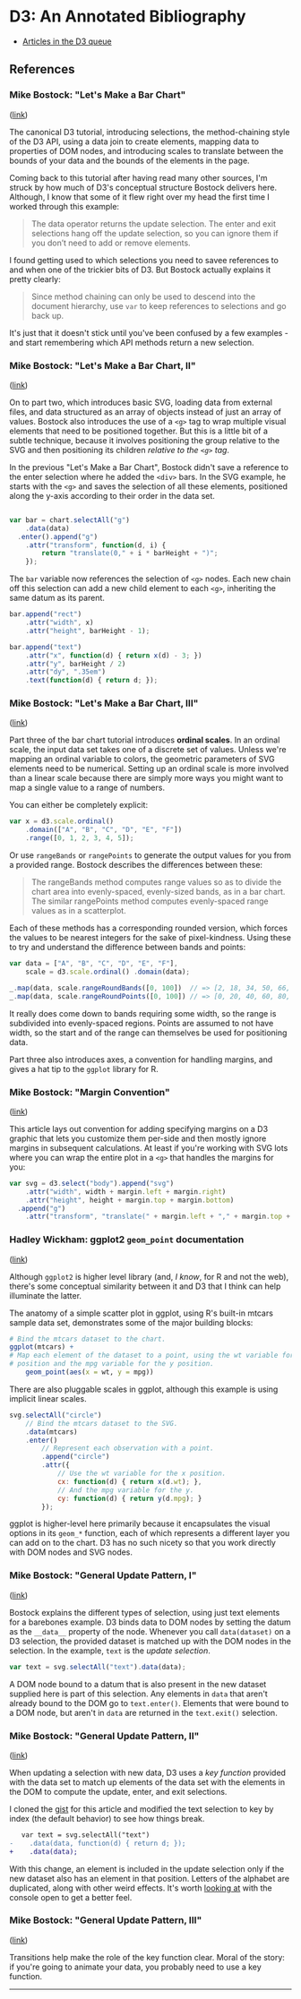# D3: An Annotated Bibliography

- [Articles in the D3 queue](https://pinboard.in/u:dehowell/t:d3/unread/)

## References

### Mike Bostock: "Let's Make a Bar Chart"

([link][1])

The canonical D3 tutorial, introducing selections, the method-chaining style of
the D3 API, using a data join to create elements, mapping data to properties of
DOM nodes, and introducing scales to translate between the bounds of your data
and the bounds of the elements in the page.

Coming back to this tutorial after having read many other sources, I'm struck by
how much of D3's conceptual structure Bostock delivers here. Although, I know
that some of it flew right over my head the first time I worked through this
example:

> The data operator returns the update selection. The enter and exit selections
> hang off the update selection, so you can ignore them if you don’t need to add
> or remove elements.

I found getting used to which selections you need to savee references to and
when one of the trickier bits of D3. But Bostock actually explains it pretty
clearly:

> Since method chaining can only be used to descend into the document hierarchy,
> use `var` to keep references to selections and go back up.

It's just that it doesn't stick until you've been confused by a few examples -
and start remembering which API methods return a new selection.

### Mike Bostock: "Let's Make a Bar Chart, II"

([link][2])

On to part two, which introduces basic SVG, loading data from external files,
and data structured as an array of objects instead of just an array of values.
Bostock also introduces the use of a `<g>` tag to wrap multiple visual elements
that need to be positioned together. But this is a little bit of a subtle
technique, because it involves positioning the group relative to the SVG and
then positioning its children _relative to the `<g>` tag_.

In the previous "Let's Make a Bar Chart", Bostock didn't save a reference to the
enter selection where he added the `<div>` bars. In the SVG example, he starts
with the `<g>` and saves the selection of all these elements, positioned along
the y-axis according to their order in the data set.

```javascript

var bar = chart.selectAll("g")
    .data(data)
  .enter().append("g")
    .attr("transform", function(d, i) {
        return "translate(0," + i * barHeight + ")";
    });
```

The `bar` variable now references the selection of `<g>` nodes. Each new chain
off this selection can add a new child element to each `<g>`, inheriting the
same datum as its parent.

```javascript
bar.append("rect")
    .attr("width", x)
    .attr("height", barHeight - 1);

bar.append("text")
    .attr("x", function(d) { return x(d) - 3; })
    .attr("y", barHeight / 2)
    .attr("dy", ".35em")
    .text(function(d) { return d; });
```

### Mike Bostock: "Let's Make a Bar Chart, III"

([link][3])

Part three of the bar chart tutorial introduces **ordinal scales**. In an
ordinal scale, the input data set takes one of a discrete set of values. Unless
we're mapping an ordinal variable to colors, the geometric parameters of SVG
elements need to be numerical. Setting up an ordinal scale is more involved than
a linear scale because there are simply more ways you might want to map a single
value to a range of numbers.

You can either be completely explicit:

```javascript
var x = d3.scale.ordinal()
    .domain(["A", "B", "C", "D", "E", "F"])
    .range([0, 1, 2, 3, 4, 5]);
```

Or use `rangeBands` or `rangePoints` to generate the output values for you from
a provided range. Bostock describes the differences between these:

> The rangeBands method computes range values so as to divide the chart area
> into evenly-spaced, evenly-sized bands, as in a bar chart. The similar
> rangePoints method computes evenly-spaced range values as in a scatterplot.

Each of these methods has a corresponding rounded version, which forces the
values to be nearest integers for the sake of pixel-kindness. Using these to try
and understand the difference between bands and points:

```javascript
var data = ["A", "B", "C", "D", "E", "F"],
	scale = d3.scale.ordinal() .domain(data);

_.map(data, scale.rangeRoundBands([0, 100])  // => [2, 18, 34, 50, 66, 82]
_.map(data, scale.rangeRoundPoints([0, 100]) // => [0, 20, 40, 60, 80, 100]
```


It really does come down to bands requiring some width, so the range is
subdivided into evenly-spaced regions. Points are assumed to not have width, so
the start and of the range can themselves be used for positioning data.

Part three also introduces axes, a convention for handling margins, and gives a
hat tip to the `ggplot` library for R.

### Mike Bostock: "Margin Convention"

([link][4])

This article lays out convention for adding specifying margins on a D3 graphic
that lets you customize them per-side and then mostly ignore margins in
subsequent calculations. At least if you're working with SVG lots where you can
wrap the entire plot in a `<g>` that handles the margins for you:

```javascript
var svg = d3.select("body").append("svg")
    .attr("width", width + margin.left + margin.right)
    .attr("height", height + margin.top + margin.bottom)
  .append("g")
    .attr("transform", "translate(" + margin.left + "," + margin.top + ")");
```

### Hadley Wickham: ggplot2 `geom_point` documentation 

([link][5])

Although `ggplot2` is higher level library (and, *I know*, for R and not the
web), there's some conceptual similarity between it and D3 that I think can help
illuminate the latter.

The anatomy of a simple scatter plot in ggplot, using R's built-in mtcars sample
data set, demonstrates some of the major building blocks:

```r
# Bind the mtcars dataset to the chart.
ggplot(mtcars) +
# Map each element of the dataset to a point, using the wt variable for the x
# position and the mpg variable for the y position.
	geom_point(aes(x = wt, y = mpg))
```

There are also pluggable scales in ggplot, although this example is using
implicit linear scales.


```javascript
svg.selectAll("circle")
    // Bind the mtcars dataset to the SVG.
	.data(mtcars)
	.enter()
        // Represent each observation with a point.
		.append("circle")
		.attr({
            // Use the wt variable for the x position.
			cx: function(d) { return x(d.wt); },
            // And the mpg variable for the y.
			cy: function(d) { return y(d.mpg); }
		});
```

ggplot is higher-level here primarily because it encapsulates the visual options
in its `geom_*` function, each of which represents a different layer you can add
on to the chart. D3 has no such nicety so that you work directly with DOM nodes
and SVG nodes.

### Mike Bostock: "General Update Pattern, I"

([link][6])

Bostock explains the different types of selection, using just text elements for
a barebones example. D3 binds data to DOM nodes by setting the datum as the
`__data__` property of the node. Whenever you call `data(dataset)` on a D3
selection, the provided dataset is matched up with the DOM nodes in the
selection. In the example, `text` is the _update selection_.

```javascript
var text = svg.selectAll("text").data(data);
```

A DOM node bound to a datum that is also present in the new dataset supplied
here is part of this selection. Any elements in `data` that aren't already bound
to the DOM go to `text.enter()`. Elements that were bound to a DOM node, but
aren't in `data` are returned in the `text.exit()` selection.

### Mike Bostock: "General Update Pattern, II"

([link][7])

When updating a selection with new data, D3 uses a _key function_ provided with
the data set to match up elements of the data set with the elements in the DOM
to compute the update, enter, and exit selections.

I cloned the  [gist][7a] for this article and modified the text selection to key
by index (the default behavior) to see how things break.

```diff
   var text = svg.selectAll("text")
-    .data(data, function(d) { return d; });
+    .data(data);
```

With this change, an element is included in the update selection only if the new
dataset also has an element in that position. Letters of the alphabet are
duplicated, along with other weird effects. It's worth [looking at][7b] with the
console open to get a better feel.

[7a]: https://gist.github.com/mbostock/3808221
[7b]: http://bl.ocks.org/dehowell/e255bbd54897577b180e

### Mike Bostock: "General Update Pattern, III"

([link][8])

Transitions help make the role of the key function clear. Moral of the story: if
you're going to animate your data, you probably need to use a key function.

---

[1]: http://bost.ocks.org/mike/bar/ "Let's Make a Bar Chart"
[2]: http://bost.ocks.org/mike/bar/2/ "Let's Make a Bar Chart, II"
[3]: http://bost.ocks.org/mike/bar/3/ "Let's Make a Bar Chart, III"
[4]: http://bl.ocks.org/mbostock/3019563 "Margin Convention"
[5]: http://docs.ggplot2.org/current/geom_point.html "ggplot2: geom_point documentation"
[6]: http://bl.ocks.org/mbostock/3808218 "General Update Pattern, I"
[7]: http://bl.ocks.org/mbostock/3808221 "General Update Pattern, II"
[8]: http://bl.ocks.org/mbostock/3808234 "General Update Pattern, III"